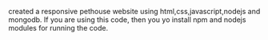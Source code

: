 created a responsive pethouse website using html,css,javascript,nodejs and mongodb. If you are using this code, then you yo install npm and nodejs modules for running the code.
